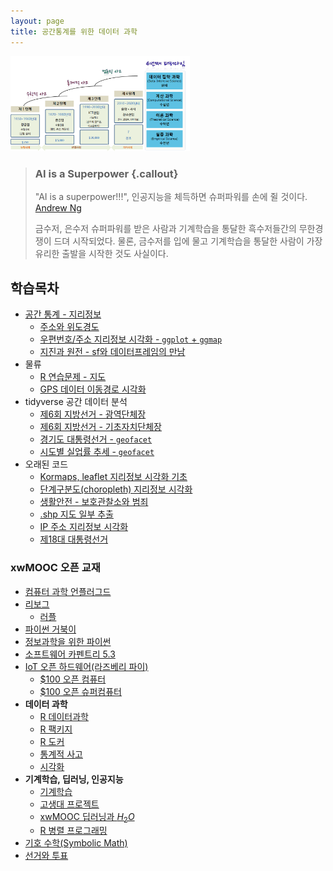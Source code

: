 ```yaml
---
layout: page
title: 공간통계를 위한 데이터 과학
---
```


<img src="fig/ct-unplugged-4th-paradigm-korea.png" width="57%" />

> ### AI is a Superpower {.callout}
>
> "AI is a superpower!!!", 인공지능을 체득하면 슈퍼파워를 손에 쥘 것이다. [Andrew Ng](https://twitter.com/andrewyng/status/728986380638916609)
>
> 금수저, 은수저 슈퍼파워를 받은 사람과 기계학습을 통달한 흑수저들간의 무한경쟁이 드뎌 시작되었다. 물론, 
> 금수저를 입에 물고 기계학습을 통달한 사람이 가장 유리한 출발을 시작한 것도 사실이다.

## 학습목차 

- [공간 통계 - 지리정보](geo-info.html)
    - [주소와 위도경도](geo-info-lonlat.html)
    - [우편번호/주소 지리정보 시각화 - `ggplot` + `ggmap`](geo-info-postcode.html)    
    - [지진과 원전 - sf와 데이터프레임의 만남](geo-sf-dataframe.html)
- 물류 
    - [R 연습문제 - 지도](geo-r-exercise.html)
    - [GPS 데이터 이동경로 시각화](geo-gps-map.html)
- tidyverse 공간 데이터 분석 
    - [제6회 지방선거 - 광역단체장](spatial-jibang-sido.html)
    - [제6회 지방선거 - 기초자치단체장](spatial-jibang-govenment.html)
    - [경기도 대통령선거 - `geofacet`](spatial-jibang-geofacet.html)
    - [시도별 실업률 추세 - `geofacet`](spatial-jibang-unemp.html)
- 오래된 코드
    - [Kormaps, leaflet 지리정보 시각화 기초](geo-info-kormaps.html)
    - [단계구분도(choropleth) 지리정보 시각화](geo-info-choropleth.html)
    - [생활안전 - 보호관찰소와 범죄](geo-info-crime.html)     
    - [.shp 지도 일부 추출](geo-info-shapefile.html)
    - [IP 주소 지리정보 시각화](geo-info-ip-address.html)
    - [제18대 대통령선거](geo-18-president.html)

### xwMOOC 오픈 교재

- [컴퓨터 과학 언플러그드](http://statkclee.github.io/website-csunplugged/)  
- [리보그](http://reeborg.xwmooc.org)  
     - [러플](http://rur-ple.xwmooc.org)  
- [파이썬 거북이](http://swcarpentry.github.io/python-novice-turtles/index-kr.html)  
- [정보과학을 위한 파이썬](http://python.xwmooc.org)  
- [소프트웨어 카펜트리 5.3](http://swcarpentry.xwmooc.org)
- [IoT 오픈 하드웨어(라즈베리 파이)](http://statkclee.github.io/raspberry-pi)
    - [$100 오픈 컴퓨터](http://computer.xwmooc.org/)   
    - [$100 오픈 슈퍼컴퓨터](http://computers.xwmooc.org/)
- **데이터 과학**
    - [R 데이터과학](http://statkclee.github.io/data-science)
    - [R 팩키지](http://r-pkgs.xwmooc.org/)
    - [R 도커](http://statkclee.github.io/r-docker/)
    - [통계적 사고](http://think-stat.xwmooc.org/)
    - [시각화](https://statkclee.github.io/viz/)
- **기계학습, 딥러닝, 인공지능**
    - [기계학습](http://statkclee.github.io/ml)
    - [고생대 프로젝트](http://statkclee.github.io/trilobite)
    - [xwMOOC 딥러닝과 $H_2 O$](https://statkclee.github.io/deep-learning/)
    - [R 병렬 프로그래밍](https://statkclee.github.io/parallel-r/)
- [기호 수학(Symbolic Math)](http://sympy.xwmooc.org/)
- [선거와 투표](http://statkclee.github.io/politics)


